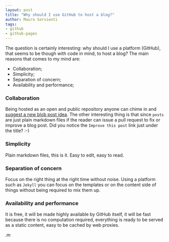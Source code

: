 ```yaml
---
layout: post
title: "Why should I use GitHub to host a blog?"
author: Mauro Servienti
tags:
- github
- github-pages
---
```


The question is certainly interesting: why should I use a platform (GitHub), that seems to be though with code in mind, to host a blog? The main reasons that comes to my mind are:

* Collaboration;
* Simplicity;
* Separation of concern;
* Availability and performance;

### Collaboration

Being hosted as an open and public repository anyone can chime in and [suggest a new blob post idea](https://github.com/mauroservienti/mauroservienti.github.io/labels/Post%20proposal).
The other interesting thing is that since `posts` are just plain markdown files if the reader can issue a pull request to fix or improve a blog post. Did you notice the `Improve this post` link just under the title? :-)

### Simplicity

Plain markdown files, this is it. Easy to edit, easy to read.

### Separation of concern

Focus on the right thing at the right time without noise.
Using a platform such as `Jekyll` you can focus on the templates or on the content side of things without being required to mix them up.

### Availability and performance

It is free, it will be made highly available by GitHub itself, it will be fast because there is no computation required, everything is ready to be served as a static content, easy to be cached by web proxies.

.m 
